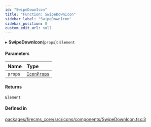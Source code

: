 ```yaml
---
id: "SwipeDownIcon"
title: "Function: SwipeDownIcon"
sidebar_label: "SwipeDownIcon"
sidebar_position: 0
custom_edit_url: null
---
```


▸ **SwipeDownIcon**(`props`): `Element`

#### Parameters

| Name | Type |
| :------ | :------ |
| `props` | [`IconProps`](../types/IconProps.md) |

#### Returns

`Element`

#### Defined in

[packages/firecms_core/src/icons/components/SwipeDownIcon.tsx:3](https://github.com/FireCMSco/firecms/blob/d45f3739/packages/firecms_core/src/icons/components/SwipeDownIcon.tsx#L3)

